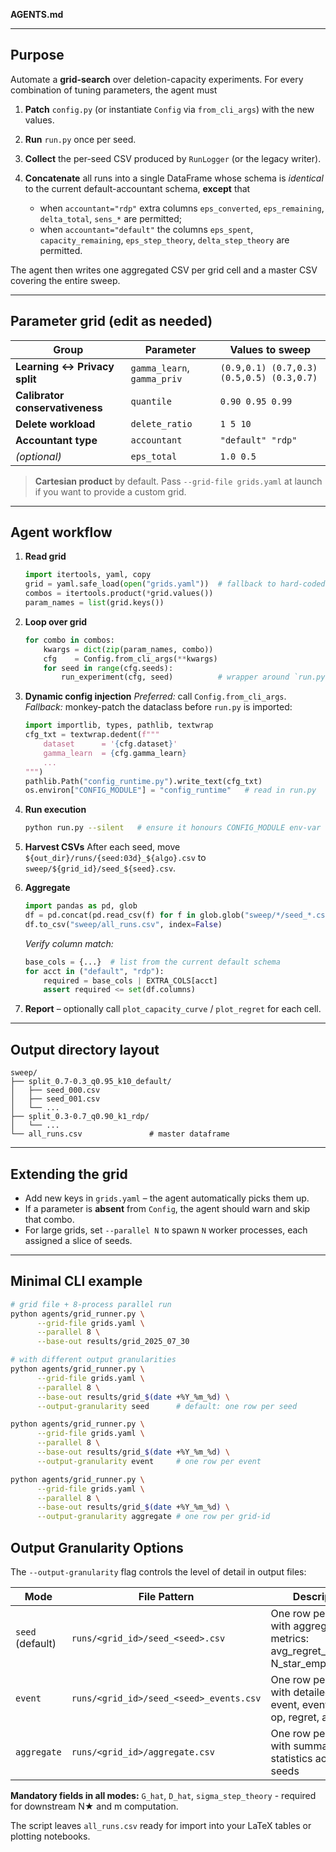 **AGENTS.md**

---

## Purpose

Automate a **grid-search** over deletion-capacity experiments.
For every combination of tuning parameters, the agent must

1. **Patch** `config.py` (or instantiate `Config` via `from_cli_args`) with the new values.
2. **Run** `run.py` once per seed.
3. **Collect** the per-seed CSV produced by `RunLogger` (or the legacy writer).
4. **Concatenate** all runs into a single DataFrame whose schema is *identical* to the current default-accountant schema, **except** that

   * when `accountant="rdp"` extra columns `eps_converted`, `eps_remaining`, `delta_total`, `sens_*` are permitted;
   * when `accountant="default"` the columns `eps_spent`, `capacity_remaining`, `eps_step_theory`, `delta_step_theory` are permitted.

The agent then writes one aggregated CSV per grid cell and a master CSV covering the entire sweep.

---

## Parameter grid (edit as needed)

| Group                           | Parameter                   | Values to sweep                           |
| ------------------------------- | --------------------------- | ----------------------------------------- |
| **Learning ↔ Privacy split**    | `gamma_learn`, `gamma_priv` | `(0.9,0.1) (0.7,0.3) (0.5,0.5) (0.3,0.7)` |
| **Calibrator conservativeness** | `quantile`                  | `0.90 0.95 0.99`                          |
| **Delete workload**             | `delete_ratio`              | `1 5 10`                                  |
| **Accountant type**             | `accountant`                | `"default" "rdp"`                         |
| *(optional)*                    | `eps_total`                 | `1.0 0.5`                                 |

> **Cartesian product** by default.
> Pass `--grid-file grids.yaml` at launch if you want to provide a custom grid.

---

## Agent workflow

1. **Read grid**

   ```python
   import itertools, yaml, copy
   grid = yaml.safe_load(open("grids.yaml"))  # fallback to hard-coded table above
   combos = itertools.product(*grid.values())
   param_names = list(grid.keys())
   ```
2. **Loop over grid**

   ```python
   for combo in combos:
       kwargs = dict(zip(param_names, combo))
       cfg    = Config.from_cli_args(**kwargs)
       for seed in range(cfg.seeds):
           run_experiment(cfg, seed)          # wrapper around `run.py`
   ```
3. **Dynamic config injection**
   *Preferred:* call `Config.from_cli_args`.
   *Fallback:* monkey-patch the dataclass before `run.py` is imported:

   ```python
   import importlib, types, pathlib, textwrap
   cfg_txt = textwrap.dedent(f"""
       dataset      = '{cfg.dataset}'
       gamma_learn  = {cfg.gamma_learn}
       ...
   """)
   pathlib.Path("config_runtime.py").write_text(cfg_txt)
   os.environ["CONFIG_MODULE"] = "config_runtime"   # read in run.py
   ```
4. **Run execution**

   ```bash
   python run.py --silent   # ensure it honours CONFIG_MODULE env-var
   ```
5. **Harvest CSVs**
   After each seed, move `${out_dir}/runs/{seed:03d}_${algo}.csv` to
   `sweep/${grid_id}/seed_${seed}.csv`.
6. **Aggregate**

   ```python
   import pandas as pd, glob
   df = pd.concat(pd.read_csv(f) for f in glob.glob("sweep/*/seed_*.csv"))
   df.to_csv("sweep/all_runs.csv", index=False)
   ```

   *Verify column match:*

   ```python
   base_cols = {...}  # list from the current default schema
   for acct in ("default", "rdp"):
       required = base_cols | EXTRA_COLS[acct]
       assert required <= set(df.columns)
   ```
7. **Report** – optionally call `plot_capacity_curve` / `plot_regret` for each cell.

---

## Output directory layout

```
sweep/
├── split_0.7-0.3_q0.95_k10_default/
│   ├── seed_000.csv
│   ├── seed_001.csv
│   └── ...
├── split_0.3-0.7_q0.90_k1_rdp/
│   └── ...
└── all_runs.csv               # master dataframe
```

---

## Extending the grid

* Add new keys in `grids.yaml` – the agent automatically picks them up.
* If a parameter is **absent** from `Config`, the agent should warn and skip that combo.
* For large grids, set `--parallel N` to spawn `N` worker processes, each assigned a slice of seeds.

---

## Minimal CLI example

```bash
# grid file + 8-process parallel run
python agents/grid_runner.py \
      --grid-file grids.yaml \
      --parallel 8 \
      --base-out results/grid_2025_07_30

# with different output granularities
python agents/grid_runner.py \
      --grid-file grids.yaml \
      --parallel 8 \
      --base-out results/grid_$(date +%Y_%m_%d) \
      --output-granularity seed      # default: one row per seed

python agents/grid_runner.py \
      --grid-file grids.yaml \
      --parallel 8 \
      --base-out results/grid_$(date +%Y_%m_%d) \
      --output-granularity event     # one row per event

python agents/grid_runner.py \
      --grid-file grids.yaml \
      --parallel 8 \
      --base-out results/grid_$(date +%Y_%m_%d) \
      --output-granularity aggregate # one row per grid-id
```

## Output Granularity Options

The `--output-granularity` flag controls the level of detail in output files:

| Mode | File Pattern | Description |
|------|-------------|-------------|
| `seed` (default) | `runs/<grid_id>/seed_<seed>.csv` | One row per seed with aggregated metrics: avg_regret_empirical, N_star_emp, m_emp |
| `event` | `runs/<grid_id>/seed_<seed>_events.csv` | One row per event with detailed logs: event, event_type, op, regret, acc |
| `aggregate` | `runs/<grid_id>/aggregate.csv` | One row per grid-id with summary statistics across all seeds |

**Mandatory fields in all modes:** `G_hat`, `D_hat`, `sigma_step_theory` - required for downstream N★ and m computation.

The script leaves `all_runs.csv` ready for import into your LaTeX tables or plotting notebooks.
